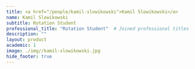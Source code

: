 ```yaml
---
title: <a href="/people/kamil-slowikowski">Kamil Slowikowski</a>
name: Kamil Slowikowski
subtitle: Rotation Student
professional_title: "Rotation Student"  # Joined professional titles
description: ""
layout: product
academic: 1
image: ./img//kamil-slowikowski.jpg
hide_footer: true
---
```

